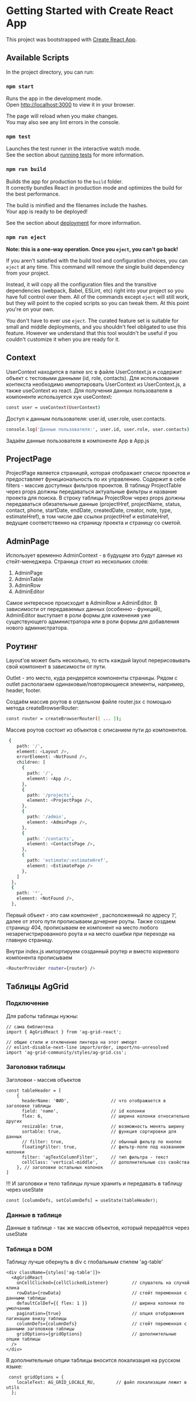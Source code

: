 # Getting Started with Create React App

This project was bootstrapped with [Create React App](https://github.com/facebook/create-react-app).

## Available Scripts

In the project directory, you can run:

### `npm start`

Runs the app in the development mode.\
Open [http://localhost:3000](http://localhost:3000) to view it in your browser.

The page will reload when you make changes.\
You may also see any lint errors in the console.

### `npm test`

Launches the test runner in the interactive watch mode.\
See the section about [running tests](https://facebook.github.io/create-react-app/docs/running-tests) for more information.

### `npm run build`

Builds the app for production to the `build` folder.\
It correctly bundles React in production mode and optimizes the build for the best performance.

The build is minified and the filenames include the hashes.\
Your app is ready to be deployed!

See the section about [deployment](https://facebook.github.io/create-react-app/docs/deployment) for more information.

### `npm run eject`

**Note: this is a one-way operation. Once you `eject`, you can't go back!**

If you aren't satisfied with the build tool and configuration choices, you can `eject` at any time. This command will remove the single build dependency from your project.

Instead, it will copy all the configuration files and the transitive dependencies (webpack, Babel, ESLint, etc) right into your project so you have full control over them. All of the commands except `eject` will still work, but they will point to the copied scripts so you can tweak them. At this point you're on your own.

You don't have to ever use `eject`. The curated feature set is suitable for small and middle deployments, and you shouldn't feel obligated to use this feature. However we understand that this tool wouldn't be useful if you couldn't customize it when you are ready for it.

## Context

UserContext находится в папке src в файле UserContext.js и содержит объект с тестовыми данными (id, role, contacts).
Для использования контекста необходимо импортировать UserContext из UserContext.js, а также useContext из react.
Для получения данных пользователя в компоненте используется хук useContext:
```sh
const user = useContext(UserContext)
```
Доступ к данным пользователя: user.id, user.role, user.contacts.
```sh
console.log('Данные пользователя:', user.id, user.role, user.contacts)
```
Задаём данные пользователя в компоненте App в App.js

## ProjectPage

ProjectPage является страницей, которая отображает список проектов и предоставляет функциональность по их управлению. Содержит в себе filters - массив доступных фильтров проектов. В таблицу ProjectTable через props должны передаваться актуальные фильтры и название проекта для поиска. В строку таблицы ProjectRow через props должны передаваться обязательные данные (projectHref, projectName, status, contact, phone, startDate, endDate,
createdDate, creator, note, type, estimateHref), в том числе две ссылки projectHref и estimateHref, ведущие соответственно на страницу проекта и страницу со сметой.

## AdminPage

Использует временно AdminContext - в будущем это будут данные из стейт-менеджера.
Страница стоит из нескольких слоёв:

1. AdminPage
2. AdminTable
3. AdminRow
4. AdminEditor

Самое интересное происходит в AdminRow и AdminEditor. В зависимости от передаваемых данных (особенно - функций), AdminEditor выступает в роли формы для изменения уже 
существующего администратора или в роли формы для добавления нового администратора. 


## Роутинг

Layout’ов  может быть несколько, то есть каждый layout перерисовывать свой компонент в зависимости от пути.

Outlet - это место, куда рендерятся компоненты страницы. Рядом с outlet располагаем одинаковые/повторяющиеся элементы, например, header, footer.

Создаём массив роутов в отдельном файле router.jsx c помощью метода createBrowserRouter:

```sh
const router = createBrowserRouter([ ... ]);
```

Массив роутов состоит из объектов с описанием пути до компонентов.

```sh
 {
    path: '/',
    element: <Layout />,
    errorElement: <NotFound />,
    children: [
      {
        path: '/',
        element: <App />,
      },
      {
        path: '/projects',
        element: <ProjectPage />,
      },
      {
        path: '/admin',
        element: <AdminPage />,
      },
      {
        path: '/contacts',
        element: <ContactsPage />,
      },
      {
        path: 'estimate/:estimateHref',
        element: <EstimatePage />
      },
    ]
  },
  {
    path: '*',
    element: <NotFound />,
  },
```

Первый объект  - это сам компонент <Layout />, расположенный по адресу ‘/‘, далее от этого пути прописываем дочерние роуты.
Также создаем страницу 404, прописываем ее компонент на место любого незарегистрированного роута и на место ошибки при переходе на главную страницу.

Внутри index.js импортируем созданный роутер и вместо корневого компонента прописываем 

```sh
<RouterProvider router={router} />
```


## Таблицы AgGrid
### Подключение
Для работы таблицы нужны: 
```
// сама библиотека
import { AgGridReact } from 'ag-grid-react';

// общие стили и отключение линтера на этот импорт
// eslint-disable-next-line import/order, import/no-unresolved   
import 'ag-grid-community/styles/ag-grid.css';
```

### Заголовки таблицы
Заголовки - массив объектов
```
const tableHeader = [
    {
      headerName: 'ФИО',                // что отображается в заголовке таблицы
      field: 'name',                    // id колонки
      flex: 6,                          // ширина колонки относительно других
      resizable: true,                  // возможность менять ширину
      sortable: true,                   // функция сортировки для данных
      // filter: true,                  // обычный фильтр по кнопке
      floatingFilter: true,             // фильтр-поле под названием колонки
      filter: 'agTextColumnFilter',     // тип фильтра - текст
      cellClass: 'vertical-middle',     // дополнительные css свойства 
    }, // заголовки остальных колонок
]

```
!!! И заголовки и тело таблицы лучше хранить и передавать в таблицу через useState

```
const [columnDefs, setColumnDefs] = useState(tableHeader);
```

### Данные в таблице
Данные в таблице - так же массив объектов, который передаётся через useState

### Таблица в DOM 
Таблицу лучше обернуть в div с глобальным стилем 'ag-table'
```
<div className={styles['ag-table']}>
  <AgGridReact
    onCellClicked={cellClickedListener}         // слушатель на случай клика
    rowData={rowData}                           // стейт переменная с данными таблицы
    defaultColDef={{ flex: 1 }}                 // ширина колонки по умолчанию
    pagination={true}                           // опция отображения пагинации внизу таблицы
    columnDefs={columnDefs}                     // стейт переменная с данными заголовков таблицы
    gridOptions={gridOptions}                   // дополнительные опции таблицы
  />
</div>
```

В дополнительные опции таблицы вносится локализация на русском языке:
```
 const gridOptions = {
    localeText: AG_GRID_LOCALE_RU,        // файл локализации лежит в utils 
  };
```